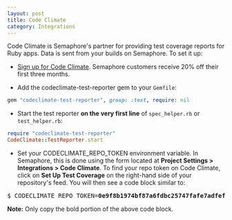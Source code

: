 ```yaml
---
layout: post
title: Code Climate
category: Integrations
---
```


Code Climate is Semaphore's partner for providing test coverage reports for Ruby apps. Data is sent from your builds on Semaphore. To set it up:

- [Sign up for Code Climate](https://codeclimate.com/partners/semaphore). Semaphore customers receive 20% off their first three months.

- Add the codeclimate-test-reporter gem to your `Gemfile`:

```ruby
gem "codeclimate-test-reporter", group: :test, require: nil
```

- Start the test reporter **on the very first line** of `spec_helper.rb` or `test_helper.rb`:

```ruby
require "codeclimate-test-reporter"
CodeClimate::TestReporter.start
```

- Set your CODECLIMATE\_REPO\_TOKEN environment variable. In Semaphore, this is done using the form located at **Project Settings > Integrations > Code Climate**. To find your repo token on Code Climate, click on **Set Up Test Coverage** on the right-hand side of your repository's feed. You will then see a code block similar to:

<pre>
$ CODECLIMATE_REPO_TOKEN=<b>0e9f8b1974bf87a6fdbc25747fafe7adfeffc372575483f37c68056c841ba2d2</b> bundle exec rake
</pre>

**Note:** Only copy the bold portion of the above code block.
